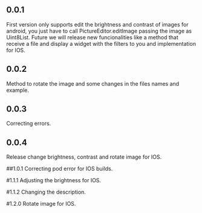 ## 0.0.1
First version only supports edit the brightness and contrast of images for android, you just have to
call PictureEditor.editImage passing the image as Uint8List. Future we will release new funcionalities
like a method that receive a file and display a widget with the filters to you and implementation
for IOS.  

## 0.0.2
Method to rotate the image and some changes in the files names and example.

## 0.0.3
Correcting errors.

## 0.0.4
Release change brightness, contrast and rotate image for IOS.

##1.0.1
Correcting pod error for IOS builds.

#1.1.1
Adjusting the brightness for IOS.

#1.1.2
Changing the description.

#1.2.0
Rotate image for IOS.